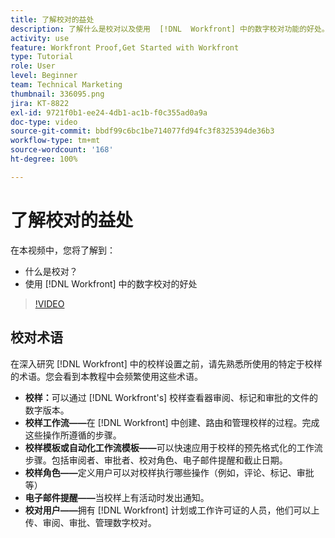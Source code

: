 ```yaml
---
title: 了解校对的益处
description: 了解什么是校对以及使用  [!DNL  Workfront] 中的数字校对功能的好处。
activity: use
feature: Workfront Proof,Get Started with Workfront
type: Tutorial
role: User
level: Beginner
team: Technical Marketing
thumbnail: 336095.png
jira: KT-8822
exl-id: 9721f0b1-ee24-4db1-ac1b-f0c355ad0a9a
doc-type: video
source-git-commit: bbdf99c6bc1be714077fd94fc3f8325394de36b3
workflow-type: tm+mt
source-wordcount: '168'
ht-degree: 100%

---
```


# 了解校对的益处

在本视频中，您将了解到：

* 什么是校对？
* 使用 [!DNL Workfront] 中的数字校对的好处

>[!VIDEO](https://video.tv.adobe.com/v/336095/?quality=12&learn=on&enablevpops=1)

## 校对术语

在深入研究 [!DNL  Workfront] 中的校样设置之前，请先熟悉所使用的特定于校样的术语。您会看到本教程中会频繁使用这些术语。

* **校样：**&#x200B;可以通过 [!DNL Workfront's] 校样查看器审阅、标记和审批的文件的数字版本。
* **校样工作流——**&#x200B;在 [!DNL Workfront] 中创建、路由和管理校样的过程。完成这些操作所遵循的步骤。
* **校样模板或自动化工作流模板——**&#x200B;可以快速应用于校样的预先格式化的工作流步骤。包括审阅者、审批者、校对角色、电子邮件提醒和截止日期。
* **校样角色——**&#x200B;定义用户可以对校样执行哪些操作（例如，评论、标记、审批等）
* **电子邮件提醒——**&#x200B;当校样上有活动时发出通知。
* **校对用户——**&#x200B;拥有 [!DNL Workfront] 计划或工作许可证的人员，他们可以上传、审阅、审批、管理数字校对。

